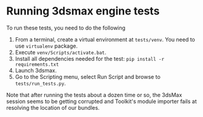 # Running 3dsmax engine tests

To run these tests, you need to do the following

1. From a terminal, create a virtual environment at `tests/venv`. You need to use `virtualenv` package.
2. Execute `venv/Scripts/activate.bat`.
3. Install all dependencies needed for the test: `pip install -r requirements.txt`
4. Launch 3dsmax.
5. Go to the Scripting menu, select Run Script and browse to `tests/run_tests.py`.

Note that after running the tests about a dozen time or so, the 3dsMax session seems to be getting corrupted and Toolkit's module importer fails at resolving the location of our bundles.
